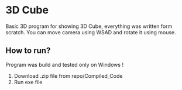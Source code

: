 # 3D Cube

Basic 3D program for showing 3D Cube, everything was written form scratch. 
You can move camera using WSAD and rotate it using mouse.

## How to run?
Program was build and tested only on Windows !

1. Download .zip file from repo/Compiled_Code
2. Run exe file
